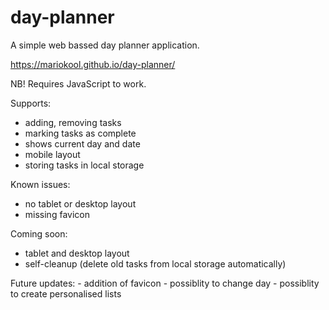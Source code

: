 # day-planner

A simple web bassed day planner application. 

https://mariokool.github.io/day-planner/ 

NB! Requires JavaScript to work.

Supports:
 - adding, removing tasks
 - marking tasks as complete
 - shows current day and date
 - mobile layout
 - storing tasks in local storage
 
 Known issues:
  - no tablet or desktop layout
  - missing favicon
  
  Coming soon:
   - tablet and desktop layout
   - self-cleanup (delete old tasks from local storage automatically)
   
   Future updates:
    - addition of favicon
    - possiblity to change day
    - possiblity to create personalised lists
    
   
